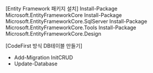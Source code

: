[Entity Framework 패키지 설치]
Install-Package Microsoft.EntityFrameworkCore
Install-Package Microsoft.EntityFrameworkCore.SqlServer
Install-Package Microsoft.EntityFrameworkCore.Tools
Install-Package Microsoft.EntityFrameworkCore.Design


[CodeFirst 방식 DB테이블 만들기] 
- Add-Migration InitCRUD
- Update-Database

